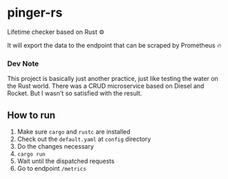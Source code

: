 # pinger-rs
Lifetime checker based on Rust :gear:

It will export the data to the endpoint that can be scraped by Prometheus :fire:

### Dev Note
This project is basically just another practice, just like testing the water on the Rust world.
There was a CRUD microservice based on Diesel and Rocket. But I wasn't so satisfied with the result.

## How to run
1. Make sure `cargo` and `rustc` are installed
2. Check out the `default.yaml` at `config` directory
3. Do the changes necessary
4. `cargo run`
5. Wait until the dispatched requests
6. Go to endpoint `/metrics`

